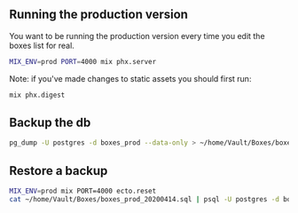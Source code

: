 ## Running the production version
You want to be running the production version every time you edit the boxes list for real.

```bash
MIX_ENV=prod PORT=4000 mix phx.server
```

Note: if you've made changes to static assets you should first run:
```bash
mix phx.digest
```

## Backup the db
```bash
pg_dump -U postgres -d boxes_prod --data-only > ~/home/Vault/Boxes/boxes_prod_`date +"%Y%m%d"`.sql
```

## Restore a backup

```bash
MIX_ENV=prod mix PORT=4000 ecto.reset
cat ~/home/Vault/Boxes/boxes_prod_20200414.sql | psql -U postgres -d boxes_prod
```
